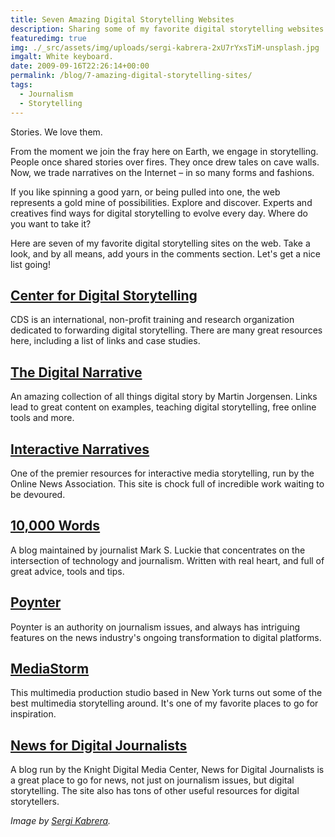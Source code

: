 ```yaml
---
title: Seven Amazing Digital Storytelling Websites
description: Sharing some of my favorite digital storytelling websites.
featuredimg: true
img: ./_src/assets/img/uploads/sergi-kabrera-2xU7rYxsTiM-unsplash.jpg
imgalt: White keyboard.
date: 2009-09-16T22:26:14+00:00
permalink: /blog/7-amazing-digital-storytelling-sites/
tags:
  - Journalism
  - Storytelling
---
```


Stories. We love them.

From the moment we join the fray here on Earth, we engage in storytelling. People once shared stories over fires. They once drew tales on cave walls. Now, we trade narratives on the Internet – in so many forms and fashions.

If you like spinning a good yarn, or being pulled into one, the web represents a gold mine of possibilities. Explore and discover. Experts and creatives find ways for digital storytelling to evolve every day. Where do you want to take it?

Here are seven of my favorite digital storytelling sites on the web. Take a look, and by all means, add yours in the comments section. Let's get a nice list going!

## [Center for Digital Storytelling](http://www.storycenter.org/index1.html)

CDS is an international, non-profit training and research organization dedicated to forwarding digital storytelling. There are many great resources here, including a list of links and case studies.

## [The Digital Narrative](http://www.thedigitalnarrative.com/)

An amazing collection of all things digital story by Martin Jorgensen. Links lead to great content on examples, teaching digital storytelling, free online tools and more.

## [Interactive Narratives](http://interactivenarratives.org/)

One of the premier resources for interactive media storytelling, run by the Online News Association. This site is chock full of incredible work waiting to be devoured.

## [10,000 Words](http://10000words.net/)

A blog maintained by journalist Mark S. Luckie that concentrates on the intersection of technology and journalism. Written with real heart, and full of great advice, tools and tips.

## [Poynter](http://www.poynter.org/)

Poynter is an authority on journalism issues, and always has intriguing features on the news industry's ongoing transformation to digital platforms.

## [MediaStorm](http://mediastorm.org/)

This multimedia production studio based in New York turns out some of the best multimedia storytelling around. It's one of my favorite places to go for inspiration.

## [News for Digital Journalists](http://www.knightdigitalmediacenter.org/news_blog/)

A blog run by the Knight Digital Media Center, News for Digital Journalists is a great place to go for news, not just on journalism issues, but digital storytelling. The site also has tons of other useful resources for digital storytellers.

_Image by [Sergi Kabrera](https://unsplash.com/photos/2xU7rYxsTiM)._
